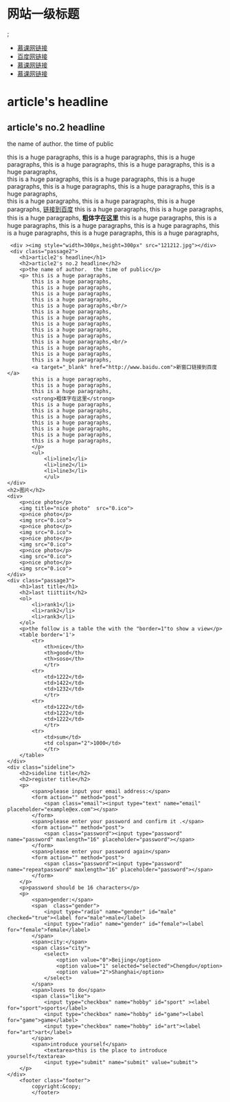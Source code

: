<!DOCTYPE HTML>
<head>
<meta http-equiv="Content-Type" content="text/html; charset=utf-8" />
<title>HTML的练习</title>
</head>
<body>
	<h1>网站一级标题</h1>;
	<ul>
	<li><a href="http://www.imooc.com">慕课网链接</a></li>
    <li><a href="http://www.baidu.com">百度网链接</a></li>
    <li><a href="http://www.imooc.com">慕课网链接</a></li>
    <li><a href="http://www.imooc.com">慕课网链接</a></li>
    </ul>
    <div class="passage">
    	<h1>article's headline</h1>
    	<h2>article's no.2 headline</h2>
   	 	<p>the name of author.  the time of public</p>
   	 	<p> this is a huge paragraphs,
        	this is a huge paragraphs,
            this is a huge paragraphs,
            this is a huge paragraphs,
            this is a huge paragraphs,
            this is a huge paragraphs,<br/>
            this is a huge paragraphs,
            this is a huge paragraphs,
            this is a huge paragraphs,
            this is a huge paragraphs,
            this is a huge paragraphs,
            this is a huge paragraphs,<br/>
            this is a huge paragraphs,
            this is a huge paragraphs,
            this is a huge paragraphs,
            <a href="http://www.baidu.com">链接到百度</a>
            this is a huge paragraphs,
            this is a huge paragraphs,
            this is a huge paragraphs,
            <strong>粗体字在这里</strong>
            this is a huge paragraphs,
            this is a huge paragraphs,
            this is a huge paragraphs,
            this is a huge paragraphs,
            this is a huge paragraphs,
            this is a huge paragraphs,
            this is a huge paragraphs,
            </p>
	</div>


     <div ><img style="width=300px,height=300px" src="121212.jpg"></div>
     <div class="passage2">
    	<h1>article2's headline</h1>
    	<h2>article2's no.2 headline</h2>
   	 	<p>the name of author.  the time of public</p>
   	 	<p> this is a huge paragraphs,
        	this is a huge paragraphs,
            this is a huge paragraphs,
            this is a huge paragraphs,
            this is a huge paragraphs,
            this is a huge paragraphs,<br/>
            this is a huge paragraphs,
            this is a huge paragraphs,
            this is a huge paragraphs,
            this is a huge paragraphs,
            this is a huge paragraphs,
            this is a huge paragraphs,<br/>
            this is a huge paragraphs,
            this is a huge paragraphs,
            this is a huge paragraphs,
            <a target="_blank" href="http://www.baidu.com">新窗口链接到百度</a>
            this is a huge paragraphs,
            this is a huge paragraphs,
            this is a huge paragraphs,
            <strong>粗体字在这里</strong>
            this is a huge paragraphs,
            this is a huge paragraphs,
            this is a huge paragraphs,
            this is a huge paragraphs,
            this is a huge paragraphs,
            this is a huge paragraphs,
            this is a huge paragraphs,
            </p>
            <ul>
            	<li>line1</li>
                <li>line2</li>
                <li>line3</li>
                </ul>     
	</div>
	<h2>图片</h2>
    <div>
    	<p>nice photo</p>
        <img title="nice photo"  src="0.ico">
    	<p>nice photo</p>
        <img src="0.ico">
    	<p>nice photo</p>
        <img src="0.ico">
    	<p>nice photo</p>
        <img src="0.ico">
    	<p>nice photo</p>
        <img src="0.ico">
    	<p>nice photo</p>
        <img src="0.ico">
    </div>
    <div class="passage3">
    	<h1>last title</h1>
        <h2>last tiittiit</h2>
        <ol>
        	<li>rank1</li>
            <li>rank2</li>
            <li>rank3</li>
        </ol>
        <p>the follow is a table the with the "border=1"to show a view</p>
        <table border='1'>
        	<tr>
            	<th>nice</th>
                <th>good</th>
                <th>soso</th>
                </tr>
            <tr>
             	<td>1222</td>
                <td>1422</td>
                <td>1232</td>
                </tr>
            <tr>
            	<td>1222</td>
                <td>1222</td>
                <td>1222</td>
                </tr>
            <tr>
            	<td>sum</td>
                <td colspan="2">1000</td>
                </tr>
        </table>
    </div> 
    <div class="sideline">
    	<h2>sideline title</h2>
    	<h2>register title</h2>
    	<p>
    		<span>please input your email address:</span>
    		<form action="" method="post">
    			<span class="email"><input type="text" name="email" placeholder="example@ex.com"></span>
    		</form>
    		<span>please enter your password and confirm it .</span>
    		<form action="" method="post">
    			<span class="password"><input type="password" name="password" maxlength="16" placeholder="password"></span>
    		</form>
    		<span>please enter your password again</span>
    		<form action="" method="post">
    			<span class="password"><input type="password" name="repeatpassword" maxlength="16" placeholder="password"></span>
    		</form>
    	</p>
    	<p>password should be 16 characters</p>
    	<p>
    		<span>gender:</span>
    		<span  class="gender">
    			<input type="radio" name="gender" id="male" checked="true"><label for="male">male</label>
    			<input type="radio" name="gender" id="female"><label for="female">female</label>
    		</span>
    		<span>city:</span>
    		<span class="city">
    			<select>
    				<option value="0">Beijing</option>
    				<option value="1" selected="selected">Chengdu</option>
    				<option value="2">Shanghai</option>
    			</select>
    		</span>
    		<span>loves to do</span>
    		<span class="like">
    			<input type="checkbox" name="hobby" id="sport" ><label for="sport">sports</label>
    			<input type="checkbox" name="hobby" id="game"><label for="game">game</label>
    			<input type="checkbox" name="hobby" id="art"><label for="art">art</label>
    		</span>
    		<span>introduce yourself</span>
    			<textarea>this is the place to introduce yourself</textarea>
    			<input type="submit" name="submit" value="submit">
    	</p>
    </div>          
        <footer class="footer">
        	copyright:&copy;
        	</footer>       
             
</body>
</html>